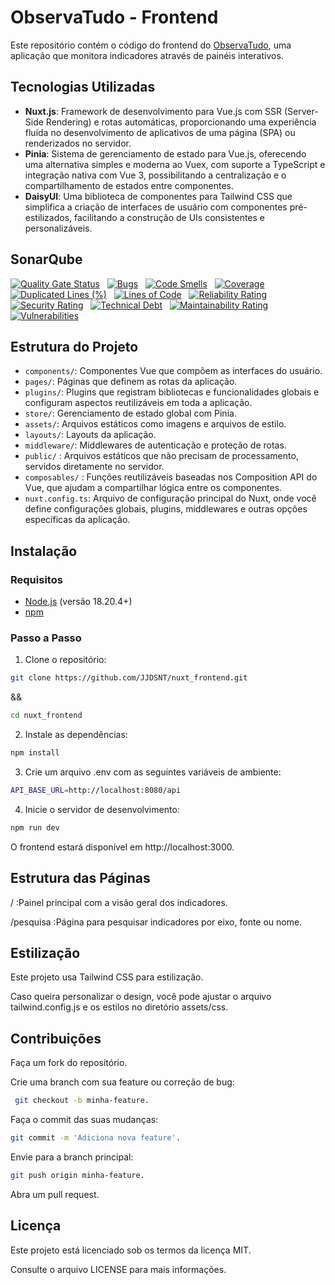 # ObservaTudo - Frontend

Este repositório contém o código do frontend do [ObservaTudo](https://github.com/JJDSNT/java_backend), uma aplicação que monitora indicadores através de painéis interativos.

## Tecnologias Utilizadas

- **Nuxt.js**: Framework de desenvolvimento para Vue.js com SSR (Server-Side Rendering) e rotas automáticas, proporcionando uma experiência fluida no desenvolvimento de aplicativos de uma página (SPA) ou renderizados no servidor.
- **Pinia**: Sistema de gerenciamento de estado para Vue.js, oferecendo uma alternativa simples e moderna ao Vuex, com suporte a TypeScript e integração nativa com Vue 3, possibilitando a centralização e o compartilhamento de estados entre componentes.
- **DaisyUI**: Uma biblioteca de componentes para Tailwind CSS que simplifica a criação de interfaces de usuário com componentes pré-estilizados, facilitando a construção de UIs consistentes e personalizáveis.


## SonarQube

[![Quality Gate Status](https://sonarcloud.io/api/project_badges/measure?project=JJDSNT_nuxt_frontend&metric=alert_status)](https://sonarcloud.io/summary/new_code?id=JJDSNT_nuxt_frontend)
&nbsp;
[![Bugs](https://sonarcloud.io/api/project_badges/measure?project=JJDSNT_nuxt_frontend&metric=bugs)](https://sonarcloud.io/summary/new_code?id=JJDSNT_nuxt_frontend)
&nbsp;
[![Code Smells](https://sonarcloud.io/api/project_badges/measure?project=JJDSNT_nuxt_frontend&metric=code_smells)](https://sonarcloud.io/summary/new_code?id=JJDSNT_nuxt_frontend)
&nbsp;
[![Coverage](https://sonarcloud.io/api/project_badges/measure?project=JJDSNT_nuxt_frontend&metric=coverage)](https://sonarcloud.io/summary/new_code?id=JJDSNT_nuxt_frontend)
&nbsp;
[![Duplicated Lines (%)](https://sonarcloud.io/api/project_badges/measure?project=JJDSNT_nuxt_frontend&metric=duplicated_lines_density)](https://sonarcloud.io/summary/new_code?id=JJDSNT_nuxt_frontend)
&nbsp;
[![Lines of Code](https://sonarcloud.io/api/project_badges/measure?project=JJDSNT_nuxt_frontend&metric=ncloc)](https://sonarcloud.io/summary/new_code?id=JJDSNT_nuxt_frontend)
&nbsp;
[![Reliability Rating](https://sonarcloud.io/api/project_badges/measure?project=JJDSNT_nuxt_frontend&metric=reliability_rating)](https://sonarcloud.io/summary/new_code?id=JJDSNT_nuxt_frontend)
&nbsp;
[![Security Rating](https://sonarcloud.io/api/project_badges/measure?project=JJDSNT_nuxt_frontend&metric=security_rating)](https://sonarcloud.io/summary/new_code?id=JJDSNT_nuxt_frontend)
&nbsp;
[![Technical Debt](https://sonarcloud.io/api/project_badges/measure?project=JJDSNT_nuxt_frontend&metric=sqale_index)](https://sonarcloud.io/summary/new_code?id=JJDSNT_nuxt_frontend)
&nbsp;
[![Maintainability Rating](https://sonarcloud.io/api/project_badges/measure?project=JJDSNT_nuxt_frontend&metric=sqale_rating)](https://sonarcloud.io/summary/new_code?id=JJDSNT_nuxt_frontend)
&nbsp;
[![Vulnerabilities](https://sonarcloud.io/api/project_badges/measure?project=JJDSNT_nuxt_frontend&metric=vulnerabilities)](https://sonarcloud.io/summary/new_code?id=JJDSNT_nuxt_frontend)

## Estrutura do Projeto

- `components/`: Componentes Vue que compõem as interfaces do usuário.
- `pages/`: Páginas que definem as rotas da aplicação.
- `plugins/`: Plugins que registram bibliotecas e funcionalidades globais e configuram aspectos reutilizáveis em toda a aplicação. 
- `store/`: Gerenciamento de estado global com Pinia.
- `assets/`: Arquivos estáticos como imagens e arquivos de estilo.
- `layouts/`: Layouts da aplicação.
- `middleware/`: Middlewares de autenticação e proteção de rotas.
- `public/` : Arquivos estáticos que não precisam de processamento, servidos diretamente no servidor.
- `composables/` : Funções reutilizáveis baseadas nos Composition API do Vue, que ajudam a compartilhar lógica entre os componentes.
- `nuxt.config.ts`: Arquivo de configuração principal do Nuxt, onde você define configurações globais, plugins, middlewares e outras opções específicas da aplicação.

## Instalação

### Requisitos

- [Node.js](https://nodejs.org/) (versão 18.20.4+)
- [npm](https://www.npmjs.com/)

### Passo a Passo

1. Clone o repositório:

```bash
git clone https://github.com/JJDSNT/nuxt_frontend.git
```
&&
```bash
cd nuxt_frontend
```
2. Instale as dependências:

```bash
npm install
```

3. Crie um arquivo .env com as seguintes variáveis de ambiente:

```bash
API_BASE_URL=http://localhost:8080/api
```

4. Inicie o servidor de desenvolvimento:
```bash
npm run dev
```

O frontend estará disponível em http://localhost:3000.


## Estrutura das Páginas
/ :Painel principal com a visão geral dos indicadores.

/pesquisa :Página para pesquisar indicadores por eixo, fonte ou nome.

## Estilização

Este projeto usa Tailwind CSS para estilização.

Caso queira personalizar o design, você pode ajustar o arquivo tailwind.config.js e os estilos no diretório assets/css.

## Contribuições
Faça um fork do repositório.

Crie uma branch com sua feature ou correção de bug:
```bash
 git checkout -b minha-feature.
```
Faça o commit das suas mudanças:
```bash
git commit -m 'Adiciona nova feature'.
```
Envie para a branch principal:
```bash
git push origin minha-feature.
```
Abra um pull request.

## Licença
Este projeto está licenciado sob os termos da licença MIT.

Consulte o arquivo LICENSE para mais informações.
